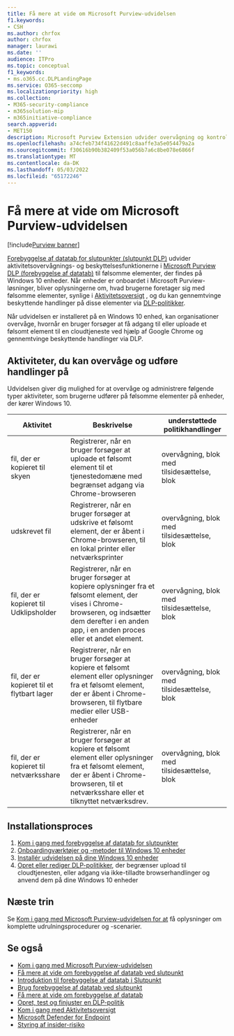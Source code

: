```yaml
---
title: Få mere at vide om Microsoft Purview-udvidelsen
f1.keywords:
- CSH
ms.author: chrfox
author: chrfox
manager: laurawi
ms.date: ''
audience: ITPro
ms.topic: conceptual
f1_keywords:
- ms.o365.cc.DLPLandingPage
ms.service: O365-seccomp
ms.localizationpriority: high
ms.collection:
- M365-security-compliance
- m365solution-mip
- m365initiative-compliance
search.appverid:
- MET150
description: Microsoft Purview Extension udvider overvågning og kontrol af filaktiviteter og beskyttende handlinger til Google Chrome-browseren
ms.openlocfilehash: a74cfeb734f41622d491c8aaffe3a5e054479a2a
ms.sourcegitcommit: f30616b90b382409f53a056b7a6c8be078e6866f
ms.translationtype: MT
ms.contentlocale: da-DK
ms.lasthandoff: 05/03/2022
ms.locfileid: "65172246"
---
```

# <a name="learn-about-the-microsoft-purview-extension"></a>Få mere at vide om Microsoft Purview-udvidelsen

[!include[Purview banner](../includes/purview-rebrand-banner.md)]

[Forebyggelse af datatab for slutpunkter (slutpunkt DLP)](endpoint-dlp-learn-about.md) udvider aktivitetsovervågnings- og beskyttelsesfunktionerne i [Microsoft Purview DLP (forebyggelse af datatab)](dlp-learn-about-dlp.md) til følsomme elementer, der findes på Windows 10 enheder. Når enheder er onboardet i Microsoft Purview-løsninger, bliver oplysningerne om, hvad brugerne foretager sig med følsomme elementer, synlige i [Aktivitetsoversigt](data-classification-activity-explorer.md) , og du kan gennemtvinge beskyttende handlinger på disse elementer via [DLP-politikker](create-test-tune-dlp-policy.md).

Når udvidelsen er installeret på en Windows 10 enhed, kan organisationer overvåge, hvornår en bruger forsøger at få adgang til eller uploade et følsomt element til en cloudtjeneste ved hjælp af Google Chrome og gennemtvinge beskyttende handlinger via DLP.  

## <a name="activities-you-can-monitor-and-take-action-on"></a>Aktiviteter, du kan overvåge og udføre handlinger på

Udvidelsen giver dig mulighed for at overvåge og administrere følgende typer aktiviteter, som brugerne udfører på følsomme elementer på enheder, der kører Windows 10.

Aktivitet |Beskrivelse  | understøttede politikhandlinger|
|---------|---------|---------|
|fil, der er kopieret til skyen  | Registrerer, når en bruger forsøger at uploade et følsomt element til et tjenestedomæne med begrænset adgang via Chrome-browseren |overvågning, blok med tilsidesættelse, blok|
|udskrevet fil  |Registrerer, når en bruger forsøger at udskrive et følsomt element, der er åbent i Chrome-browseren, til en lokal printer eller netværksprinter |overvågning, blok med tilsidesættelse, blok|
|fil, der er kopieret til Udklipsholder |Registrerer, når en bruger forsøger at kopiere oplysninger fra et følsomt element, der vises i Chrome-browseren, og indsætter dem derefter i en anden app, i en anden proces eller et andet element. |overvågning, blok med tilsidesættelse, blok|
|fil, der er kopieret til et flytbart lager    | Registrerer, når en bruger forsøger at kopiere et følsomt element eller oplysninger fra et følsomt element, der er åbent i Chrome-browseren, til flytbare medier eller USB-enheder |overvågning, blok med tilsidesættelse, blok|
|fil, der er kopieret til netværksshare  |Registrerer, når en bruger forsøger at kopiere et følsomt element eller oplysninger fra et følsomt element, der er åbent i Chrome-browseren, til et netværksshare eller et tilknyttet netværksdrev.|overvågning, blok med tilsidesættelse, blok |

## <a name="deployment-process"></a>Installationsproces
1. [Kom i gang med forebyggelse af datatab for slutpunkter](endpoint-dlp-getting-started.md)
2. [Onboardingværktøjer og -metoder til Windows 10 enheder](device-onboarding-overview.md)
3. [Installér udvidelsen på dine Windows 10 enheder](dlp-chrome-get-started.md)
4. [Opret eller rediger DLP-politikker](create-test-tune-dlp-policy.md), der begrænser upload til cloudtjenesten, eller adgang via ikke-tilladte browserhandlinger og anvend dem på dine Windows 10 enheder

## <a name="next-steps"></a>Næste trin

Se [Kom i gang med Microsoft Purview-udvidelsen for at](dlp-chrome-get-started.md) få oplysninger om komplette udrulningsprocedurer og -scenarier.

## <a name="see-also"></a>Se også

- [Kom i gang med Microsoft Purview-udvidelsen](dlp-chrome-get-started.md)
- [Få mere at vide om forebyggelse af datatab ved slutpunkt](endpoint-dlp-learn-about.md)
- [Introduktion til forebyggelse af datatab i Slutpunkt](endpoint-dlp-getting-started.md)
- [Brug forebyggelse af datatab ved slutpunkt](endpoint-dlp-using.md)
- [Få mere at vide om forebyggelse af datatab](dlp-learn-about-dlp.md)
- [Opret, test og finjuster en DLP-politik](create-test-tune-dlp-policy.md)
- [Kom i gang med Aktivitetsoversigt](data-classification-activity-explorer.md)
- [Microsoft Defender for Endpoint](/windows/security/threat-protection/)
- [Styring af insider-risiko](insider-risk-management.md)
